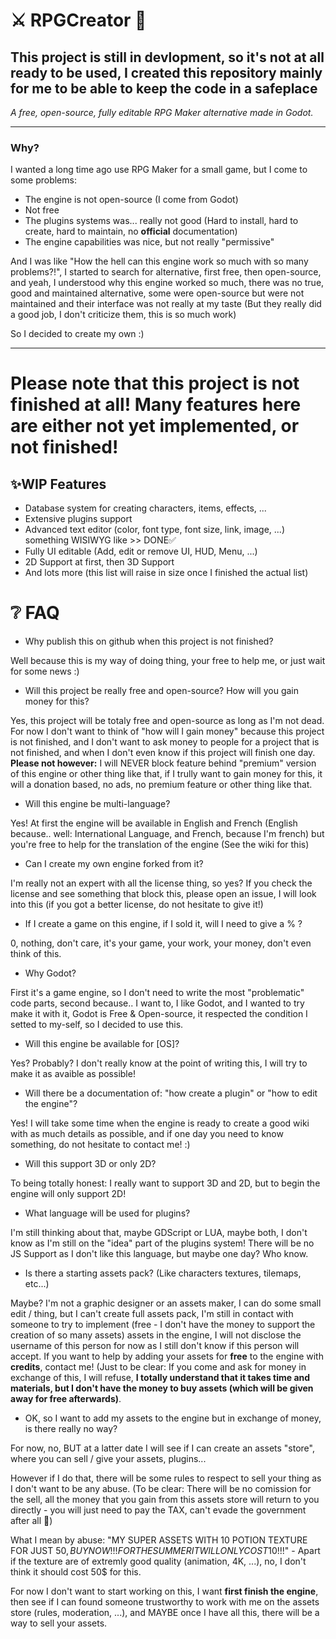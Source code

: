 # ⚔ RPGCreator 🏹
## This project is still in devlopment, so it's not at all ready to be used, I created this repository mainly for me to be able to keep the code in a safeplace

*A free, open-source, fully editable RPG Maker alternative made in Godot.*

---
### Why?

I wanted a long time ago use RPG Maker for a small game, but I come to some problems:
- The engine is not open-source (I come from Godot)
- Not free
- The plugins systems was... really not good (Hard to install, hard to create, hard to maintain, no **official** documentation)
- The engine capabilities was nice, but not really "permissive"

And I was like "How the hell can this engine work so much with so many problems?!", I started to search for alternative, first free, then open-source, and yeah, I understood why this engine worked so much, there was no true, good and maintained alternative, some were open-source but were not maintained and their interface was not really at my taste (But they really did a good job, I don't criticize them, this is so much work)

So I decided to create my own :)


---
# Please note that this project is not finished at all! Many features here are either not yet implemented, or not finished!

## ✨WIP Features 
- Database system for creating characters, items, effects, ...
- Extensive plugins support
- Advanced text editor (color, font type, font size, link, image, ...) something WISIWYG like >> DONE✅
- Fully UI editable (Add, edit or remove UI, HUD, Menu, ...)
- 2D Support at first, then 3D Support
- And lots more (this list will raise in size once I finished the actual list)

# ❔ FAQ
- Why publish this on github when this project is not finished?

Well because this is my way of doing thing, your free to help me, or just wait for some news :)
- Will this project be really free and open-source? How will you gain money for this?

Yes, this project will be totaly free and open-source as long as I'm not dead. For now I don't want to think of "how will I gain money" because this project is not finished, and I don't want to ask money to people for a project that is not finished, and when I don't even know if this project will finish one day. **Please not however:** I will NEVER block feature behind "premium" version of this engine or other thing like that, if I trully want to gain money for this, it will a donation based, no ads, no premium feature or other thing like that.
- Will this engine be multi-language?

Yes! At first the engine will be available in English and French (English because.. well: International Language, and French, because I'm french) but you're free to help for the translation of the engine (See the wiki for this)
- Can I create my own engine forked from it?

I'm really not an expert with all the license thing, so yes? If you check the license and see something that block this, please open an issue, I will look into this (if you got a better license, do not hesitate to give it!)
- If I create a game on this engine, if I sold it, will I need to give a % ?

0, nothing, don't care, it's your game, your work, your money, don't even think of this.
- Why Godot?

First it's a game engine, so I don't need to write the most "problematic" code parts, second because.. I want to, I like Godot, and I wanted to try make it with it, Godot is Free & Open-source, it respected the condition I setted to my-self, so I decided to use this.
- Will this engine be available for \[OS]?

Yes? Probably? I don't really know at the point of writing this, I will try to make it as avaible as possible!
- Will there be a documentation of: "how create a plugin" or "how to edit the engine"?

Yes! I will take some time when the engine is ready to create a good wiki with as much details as possible, and if one day you need to know something, do not hesitate to contact me! :)
- Will this support 3D or only 2D?

To being totally honest: I really want to support 3D and 2D, but to begin the engine will only support 2D!
- What language will be used for plugins?

I'm still thinking about that, maybe GDScript or LUA, maybe both, I don't know as I'm still on the "idea" part of the plugins system! There will be no JS Support as I don't like this language, but maybe one day? Who know.
- Is there a starting assets pack? (Like characters textures, tilemaps, etc...)

Maybe?
I'm not a graphic designer or an assets maker, I can do some small edit / thing, but I can't create full assets pack, I'm still in contact with someone to try to implement (free - I don't have the money to support the creation of so many assets) assets in the engine, I will not disclose the username of this person for now as I still don't know if this person will accept. 
If you want to help by adding your assets for **free** to the engine with **credits**, contact me! (Just to be clear: If you come and ask for money in exchange of this, I will refuse, **I totally understand that it takes time and materials, but I don't have the money to buy assets (which will be given away for free afterwards)**.
- OK, so I want to add my assets to the engine but in exchange of money, is there really no way?

For now, no, BUT at a latter date I will see if I can create an assets "store", where you can sell / give your assets, plugins...

However if I do that, there will be some rules to respect to sell your thing as I don't want to be any abuse. (To be clear: There will be no comission for the sell, all the money that you gain from this assets store will return to you directly - you will just need to pay the TAX, can't evade the government after all 🤣)

What I mean by abuse: "MY SUPER ASSETS WITH 10 POTION TEXTURE FOR JUST 50$, BUY NOW!!! FOR THE SUMMER IT WILL ONLY COST 10$!!!" - Apart if the texture are of extremly good quality (animation, 4K, ...), no, I don't think it should cost 50$ for this.

For now I don't want to start working on this, I want **first finish the engine**, then see if I can found someone trustworthy to work with me on the assets store (rules, moderation, ...), and MAYBE once I have all this, there will be a way to sell your assets. 
